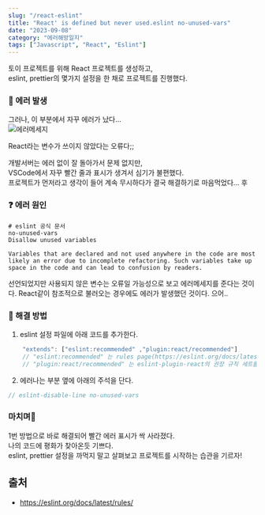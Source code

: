 ```yaml
---
slug: "/react-eslint"
title: "React' is defined but never used.eslint no-unused-vars"
date: "2023-09-08"
category: "에러해방일지"
tags: ["Javascript", "React", "Eslint"]
---
```


토이 프로젝트를 위해 React 프로젝트를 생성하고,  
eslint, prettier의 몇가지 설정을 한 채로 프로젝트를 진행했다.

### 🚨 에러 발생

그러나, 이 부분에서 자꾸 에러가 났다...  
<img scr="../images/react1.png" alt="에러메세지">

React라는 변수가 쓰이지 않았다는 오류다;;

개발서버는 에러 없이 잘 돌아가서 문제 없지만,  
VSCode에서 자꾸 빨간 줄과 표시가 생겨서 심기가 불편했다.  
프로젝트가 먼저라고 생각이 들어 계속 무시하다가 결국 해결하기로 마음먹었다... 후

### ❓ 에러 원인

    # eslint 공식 문서
    no-unused-vars
    Disallow unused variables

    Variables that are declared and not used anywhere in the code are most likely an error due to incomplete refactoring. Such variables take up space in the code and can lead to confusion by readers.

선언되었지만 사용되지 않은 변수는 오류일 가능성으로 보고 에러메세지를 준다는 것이다.
React같이 참조적으로 불러오는 경우에도 에러가 발생했던 것이다. 으어..

### 💊 해결 방법

1. eslint 설정 파일에 아래 코드를 추가한다.

```javascript
    "extends": ["eslint:recommended" ,"plugin:react/recommended"]
    // "eslint:recommended" 는 rules page(https://eslint.org/docs/latest/rules/)에 있는 체크표시된 모든 규칙들을 활성화
    // "plugin:react/recommended" 는 eslint-plugin-react의 권장 규칙 세트를 활성화
```

2. 에러나는 부분 옆에 아래의 주석을 단다.

```javascript
// eslint-disable-line no-unused-vars
```

### 마치며🎉

1번 방법으로 바로 해결되어 빨간 에러 표시가 싹 사라졌다.  
나의 코드에 평화가 찾아온듯 기쁘다.  
eslint, prettier 설정을 까먹지 말고 살펴보고 프로젝트를 시작하는 습관을 기르자!

## 출처

-   https://eslint.org/docs/latest/rules/
